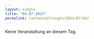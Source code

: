 ```yaml
---
layout: single
title: "04.07.2023"
permalink: /veranstaltungen/2023/07/04/
---
```


Keine Veranstaltung an diesem Tag.
